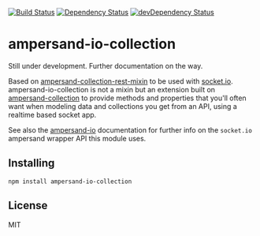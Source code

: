 [![Build Status](https://travis-ci.org/sinfo/ampersand-io-collection.svg?branch=master)](https://travis-ci.org/sinfo/ampersand-io-collection)
[![Dependency Status](https://david-dm.org/sinfo/ampersand-io-collection.svg)](https://david-dm.org/sinfo/ampersand-io-collection)
[![devDependency Status](https://david-dm.org/sinfo/ampersand-io-collection/dev-status.svg)](https://david-dm.org/sinfo/ampersand-io-collection#info=devDependencies)


ampersand-io-collection
=============================

Still under development. Further documentation on the way.

Based on [ampersand-collection-rest-mixin](https://github.com/AmpersandJS/ampersand-collection-rest-mixin) to be used with [socket.io](http://socket.io).
ampersand-io-collection is not a mixin but an extension built on [ampersand-collection](http://ampersandjs.com/docs/#ampersand-collection) to provide methods and properties that you'll often want when modeling data and collections you get from an API, using a realtime based socket app.

See also the [ampersand-io](https://github.com/sinfo/ampersand-io) documentation for further info on the `socket.io` ampersand wrapper API this module uses.

## Installing

```
npm install ampersand-io-collection
```

## License

MIT